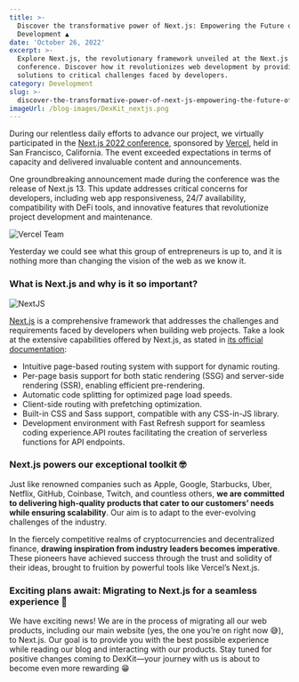 ```yaml
---
title: >-
  Discover the transformative power of Next.js: Empowering the Future of Web
  Development ▲
date: 'October 26, 2022'
excerpt: >-
  Explore Next.js, the revolutionary framework unveiled at the Next.js 2022
  conference. Discover how it revolutionizes web development by providing
  solutions to critical challenges faced by developers.
category: Development
slug: >-
  discover-the-transformative-power-of-next-js-empowering-the-future-of-web-development
imageUrl: /blog-images/DexKit_nextjs.png
---
```


During our relentless daily efforts to advance our project, we virtually participated in the [Next.js 2022 conference](https://nextjs.org/conf), sponsored by [Vercel](https://vercel.com/), held in San Francisco, California. The event exceeded expectations in terms of capacity and delivered invaluable content and announcements.

One groundbreaking announcement made during the conference was the release of Next.js 13. This update addresses critical concerns for developers, including web app responsiveness, 24/7 availability, compatibility with DeFi tools, and innovative features that revolutionize project development and maintenance.

![Vercel Team](/blog-images/image-16.png)

Yesterday we could see what this group of entrepreneurs is up to, and it is nothing more than changing the vision of the web as we know it.

### What is Next.js and why is it so important?

![NextJS](/blog-images/Nextjs.b8a717322c08.png)

[Next.js](https://nextjs.org/) is a comprehensive framework that addresses the challenges and requirements faced by developers when building web projects. Take a look at the extensive capabilities offered by Next.js, as stated in [its official documentation](https://nextjs.org/learn/basics/create-nextjs-app):

* Intuitive page-based routing system with support for dynamic routing.
* Per-page basis support for both static rendering (SSG) and server-side rendering (SSR), enabling efficient pre-rendering.
* Automatic code splitting for optimized page load speeds.
* Client-side routing with prefetching optimization.
* Built-in CSS and Sass support, compatible with any CSS-in-JS library.
* Development environment with Fast Refresh support for seamless coding experience.API routes facilitating the creation of serverless functions for API endpoints.

### Next.js powers our exceptional toolkit 🤓

Just like renowned companies such as Apple, Google, Starbucks, Uber, Netflix, GitHub, Coinbase, Twitch, and countless others, **we are committed to delivering high-quality products that cater to our customers’ needs while ensuring scalability**. Our aim is to adapt to the ever-evolving challenges of the industry.

In the fiercely competitive realms of cryptocurrencies and decentralized finance, **drawing inspiration from industry leaders becomes imperative**. These pioneers have achieved success through the trust and solidity of their ideas, brought to fruition by powerful tools like Vercel’s Next.js.

### Exciting plans await: Migrating to Next.js for a seamless experience 🚀

We have exciting news! We are in the process of migrating all our web products, including our main website (yes, the one you’re on right now 😅), to Next.js. Our goal is to provide you with the best possible experience while reading our blog and interacting with our products. Stay tuned for positive changes coming to DexKit—your journey with us is about to become even more rewarding 😁
